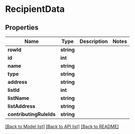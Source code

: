 # RecipientData

## Properties
Name | Type | Description | Notes
------------ | ------------- | ------------- | -------------
**rowId** | **string** |  | 
**id** | **int** |  | 
**name** | **string** |  | 
**type** | **string** |  | 
**address** | **string** |  | 
**listId** | **int** |  | 
**listName** | **string** |  | 
**listAddress** | **string** |  | 
**contributingRuleIds** | **string** |  | 

[[Back to Model list]](../README.md#documentation-for-models) [[Back to API list]](../README.md#documentation-for-api-endpoints) [[Back to README]](../README.md)


